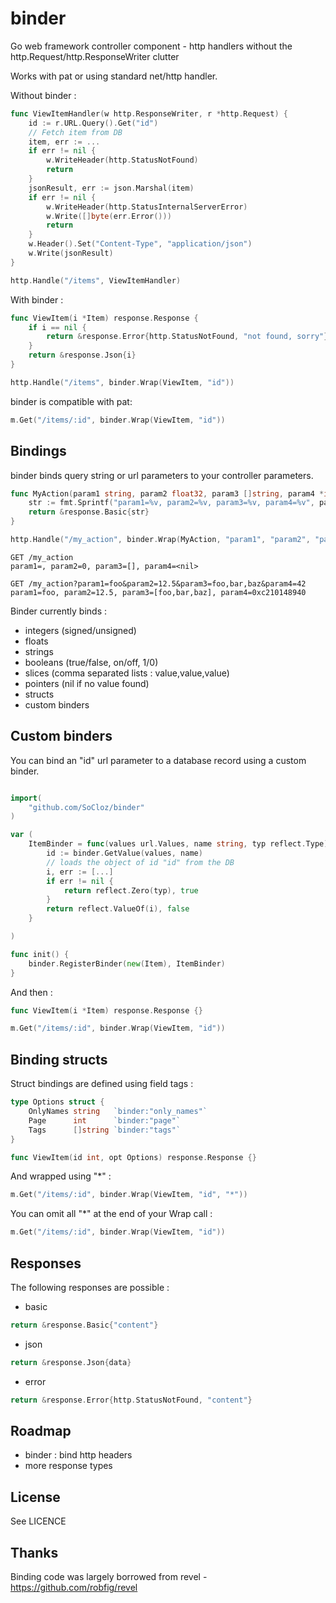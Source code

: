 binder
======

Go web framework controller component - http handlers without the http.Request/http.ResponseWriter clutter

Works with pat or using standard net/http handler.

Without binder :

```go
func ViewItemHandler(w http.ResponseWriter, r *http.Request) {
	id := r.URL.Query().Get("id")
    // Fetch item from DB
	item, err := ...
	if err != nil {
		w.WriteHeader(http.StatusNotFound)
		return
	}
	jsonResult, err := json.Marshal(item)
	if err != nil {
		w.WriteHeader(http.StatusInternalServerError)
		w.Write([]byte(err.Error()))
		return
	}
	w.Header().Set("Content-Type", "application/json")
	w.Write(jsonResult)
}

http.Handle("/items", ViewItemHandler)
```

With binder :

```go
func ViewItem(i *Item) response.Response {
	if i == nil {
		return &response.Error{http.StatusNotFound, "not found, sorry"}
	}
	return &response.Json{i}
}

http.Handle("/items", binder.Wrap(ViewItem, "id"))
```

binder is compatible with pat:

```go
m.Get("/items/:id", binder.Wrap(ViewItem, "id"))
```

Bindings
--------

binder binds query string or url parameters to your controller parameters.

```go
func MyAction(param1 string, param2 float32, param3 []string, param4 *int) response.Response {
	str := fmt.Sprintf("param1=%v, param2=%v, param3=%v, param4=%v", param1, param2, param3, param4)
	return &response.Basic{str}
}

http.Handle("/my_action", binder.Wrap(MyAction, "param1", "param2", "param3", "param4"))
```

```
GET /my_action
param1=, param2=0, param3=[], param4=<nil>

GET /my_action?param1=foo&param2=12.5&param3=foo,bar,baz&param4=42
param1=foo, param2=12.5, param3=[foo,bar,baz], param4=0xc210148940
```

Binder currently binds :
* integers (signed/unsigned)
* floats
* strings
* booleans (true/false, on/off, 1/0)
* slices (comma separated lists : value,value,value)
* pointers (nil if no value found)
* structs
* custom binders

Custom binders
--------------

You can bind an "id" url parameter to a database record using a custom binder.

```go

import(
	"github.com/SoCloz/binder"
)

var (
	ItemBinder = func(values url.Values, name string, typ reflect.Type) (reflect.Value, bool) {
		id := binder.GetValue(values, name)
		// loads the object of id "id" from the DB
		i, err := [...]
		if err != nil {
			return reflect.Zero(typ), true
		}
		return reflect.ValueOf(i), false
	}

)

func init() {
	binder.RegisterBinder(new(Item), ItemBinder)
}
```

And then :

```go
func ViewItem(i *Item) response.Response {}

m.Get("/items/:id", binder.Wrap(ViewItem, "id"))
```

Binding structs
---------------

Struct bindings are defined using field tags :

```go
type Options struct {
	OnlyNames string   `binder:"only_names"`
	Page      int      `binder:"page"`
	Tags      []string `binder:"tags"`
}

func ViewItem(id int, opt Options) response.Response {}
```

And wrapped using "*" :

```go
m.Get("/items/:id", binder.Wrap(ViewItem, "id", "*"))
```

You can omit all "*" at the end of your Wrap call :

```go
m.Get("/items/:id", binder.Wrap(ViewItem, "id"))
```

Responses
---------

The following responses are possible :
* basic

```go
return &response.Basic{"content"}
```
* json

```go
return &response.Json{data}
```
* error

```go
return &response.Error{http.StatusNotFound, "content"}
```

Roadmap
-------

* binder : bind http headers
* more response types

License
-------

See LICENCE

Thanks
------

Binding code was largely borrowed from revel - https://github.com/robfig/revel